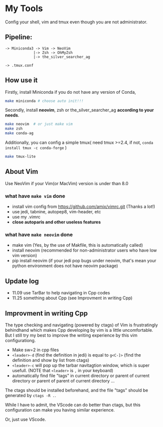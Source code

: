 # My Tools
Config your shell, vim and tmux even though you are not administrator.

## Pipeline:
```
-> Miniconda3 -> Vim -> NeoVim
             |-> Zsh -> OhMyZsh
             |-> the_silver_searcher_ag

-> .tmux.conf
```

## How use it

Firstly, install Miniconda if you do not have any version of Conda,
```bash
make miniconda # choose auto init!!!
```

Secondly, install **neovim**, zsh or the_silver_searcher_ag **according to your needs**.
```bash
make neovim  # or just make vim
make zsh
make conda-ag
```

Additionally, you can config a simple tmux(
need tmux >=2.4, if not, `conda install tmux -c conda-forge`
)
```bash
make tmux-lite
```

## About Vim
Use NeoVim if your Vim(or MacVim) version is under than 8.0

### what have `make vim` done
- install vim config from  https://github.com/amix/vimrc.git (Thanks a lot!)
- use jedi, tabnine, autopep8, vim-header, etc
- use my .vimrc
- **close autoparis and other useless features**

### what have `make neovim` done
- make vim  (Yes, by the use of Makfile, this is automatically called)
- install neovim  (recommended for non-administrator users who have low vim version)
- pip install neovim  (if your jedi pop bugs under neovim, that's mean your python environment does not have neovim package)

## Update log
- 11.09 use TarBar to help navigating in Cpp codes
- 11.25 something about Cpp (see Improvment in writing Cpp)

## Improvment in writing Cpp
The type checking and navigating (powered by ctags) of Vim is frustratingly behindhand which makes Cpp developing by vim is a little uncomfortable.
But I still try my best to improve the writing experience by this vim configurationg. 
- Make sw=2 in cpp files
- `<leader>-d` (find the definition in jedi)  is equal to `g<C-]>` (find the definition and show by list from ctags)
- `<leader>-c` will pop up the tarbar navitagtion window, which is super usefull. (NOTE that `<leader>` is `,` in your keyboard)
- automatically find file "tags" in current directory or parent of current directory or parent of parent of current directory ...

The ctags should be installed beforehand, and the file "tags" should be generated by `ctags -R .`.

While I have to admit, the VScode can do better than ctags, but this configuration can make you having similar experience.

Or, just use VScode.
